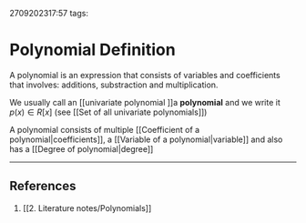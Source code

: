 2709202317:57
tags: 
# Polynomial Definition

A polynomial is an expression that consists of variables and coefficients that involves: additions, substraction and multiplication. 

We usually call an [[univariate polynomial ]]a **polynomial** and we write it $p(x)\in R[x]$ (see [[Set of all univariate polynomials]])

A polynomial consists of multiple [[Coefficient of a polynomial|coefficients]], a [[Variable of a polynomial|variable]] and also has a [[Degree of polynomial|degree]]

---
## References
1. [[2. Literature notes/Polynomials]]